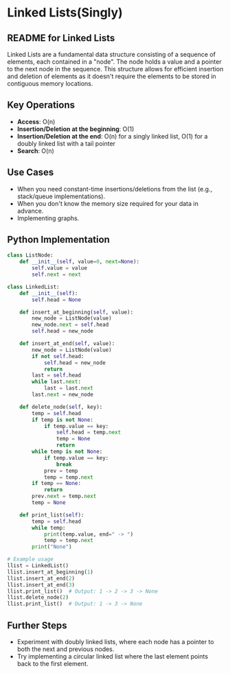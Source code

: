 # Linked Lists(Singly)

## README for Linked Lists

Linked Lists are a fundamental data structure consisting of a sequence of elements, each contained in a "node". The node holds a value and a pointer to the next node in the sequence. This structure allows for efficient insertion and deletion of elements as it doesn't require the elements to be stored in contiguous memory locations.

## Key Operations
- **Access**: O(n)
- **Insertion/Deletion at the beginning**: O(1)
- **Insertion/Deletion at the end**: O(n) for a singly linked list, O(1) for a doubly linked list with a tail pointer
- **Search**: O(n)

## Use Cases
- When you need constant-time insertions/deletions from the list (e.g., stack/queue implementations).
- When you don't know the memory size required for your data in advance.
- Implementing graphs.

## Python Implementation
```python
class ListNode:
    def __init__(self, value=0, next=None):
        self.value = value
        self.next = next

class LinkedList:
    def __init__(self):
        self.head = None

    def insert_at_beginning(self, value):
        new_node = ListNode(value)
        new_node.next = self.head
        self.head = new_node

    def insert_at_end(self, value):
        new_node = ListNode(value)
        if not self.head:
            self.head = new_node
            return
        last = self.head
        while last.next:
            last = last.next
        last.next = new_node

    def delete_node(self, key):
        temp = self.head
        if temp is not None:
            if temp.value == key:
                self.head = temp.next
                temp = None
                return
        while temp is not None:
            if temp.value == key:
                break
            prev = temp
            temp = temp.next
        if temp == None:
            return
        prev.next = temp.next
        temp = None

    def print_list(self):
        temp = self.head
        while temp:
            print(temp.value, end=" -> ")
            temp = temp.next
        print("None")

# Example usage
llist = LinkedList()
llist.insert_at_beginning(1)
llist.insert_at_end(2)
llist.insert_at_end(3)
llist.print_list()  # Output: 1 -> 2 -> 3 -> None
llist.delete_node(2)
llist.print_list()  # Output: 1 -> 3 -> None
```

## Further Steps
- Experiment with doubly linked lists, where each node has a pointer to both the next and previous nodes.
- Try implementing a circular linked list where the last element points back to the first element.